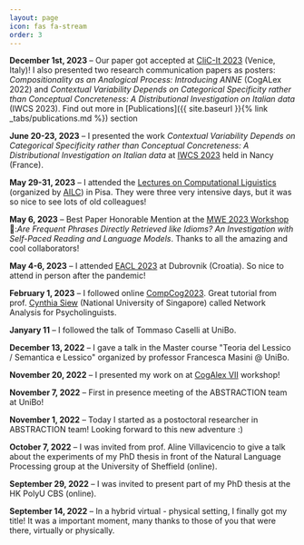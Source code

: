 ```yaml
---
layout: page
icon: fas fa-stream
order: 3
---
```

**December 1st, 2023** – Our paper got accepted at <a href="https://clic2023.ilc.cnr.it/">CliC-It 2023</a> (Venice, Italy)! I also presented two research communication papers as posters: *Compositionality as an Analogical Process: Introducing ANNE* (CogALex 2022) and *Contextual Variability Depends on Categorical Specificity rather than Conceptual Concreteness: A Distributional Investigation on Italian data* (IWCS 2023). Find out more in [Publications]({{ site.baseurl }}{% link _tabs/publications.md %}) section


**June 20-23, 2023**  – I presented the work *Contextual Variability Depends on Categorical Specificity rather than
Conceptual Concreteness: A Distributional Investigation on Italian data* at <a href="https://iwcs2023.loria.fr/">IWCS 2023</a> held in Nancy (France). 

**May 29-31, 2023** – I attended the <a href="https://www.ai-lc.it/en/lectures-2/lectures-2023/#:~:text=The%202023%20edition%20of,at%20the%20University%20of%20Pisa.">Lectures on Computational Liguistics</a> (organized by <a href="https://www.ai-lc.it/en/">AILC</a>) in Pisa. They were three very intensive days, but it was so nice to see lots of old colleagues! 

**May 6, 2023** – Best Paper Honorable Mention at the <a href="https://multiword.org/mwe2023/"> MWE 2023 Workshop</a>🥈:*Are Frequent Phrases Directly Retrieved like Idioms? An Investigation with Self-Paced Reading and Language Models*. Thanks to all the amazing and cool collaborators! 

**May 4-6, 2023** – I attended <a href="https://2023.eacl.org/">EACL 2023</a> at Dubrovnik (Croatia). So nice to attend in person after the pandemic!

**February 1, 2023** – I followed online <a href="https://sites.google.com/view/compcog23/home">CompCog2023</a>. Great tutorial from prof. <a href="http://hello.csqsiew.xyz/">Cynthia Siew</a> (National University of Singapore) called Network Analysis for Psycholinguists.

**Janyary 11**   – I followed the talk of Tommaso Caselli at UniBo.

**December 13, 2022** – I gave a talk in the Master course "Teoria del Lessico / Semantica e Lessico" organized by professor Francesca Masini @ UniBo.

**November 20, 2022** – I presented my work on at <a href="https://sites.google.com/view/cogalexvii2022/home">CogAlex VII</a> workshop!

**November 7, 2022**  – First in presence meeting of the ABSTRACTION team at UniBo!

**November 1, 2022**  – Today I started as a postoctoral researcher in <a href="https://www.abstractionproject.eu/"></a>ABSTRACTION team! Looking forward to this new adventure :)

**October 7, 2022** – I was invited from prof. Aline Villavicencio to give a talk about the experiments of my PhD thesis in front of the Natural Language Processing group at the University of Sheffield (online).

**September 29, 2022** – I was invited to present part of my PhD thesis at the HK PolyU CBS (online).

**September 14, 2022** – In a hybrid virtual - physical setting, I finally got my title! It was a important moment, many thanks to those of you that were there, virtually or physically.
